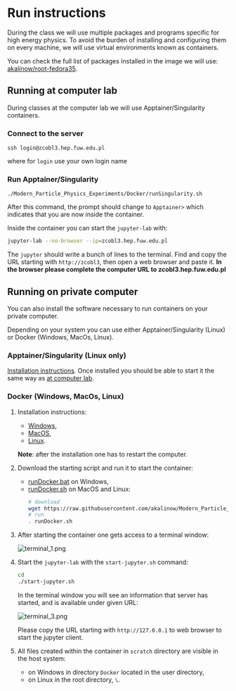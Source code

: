 # Run instructions

During the class we will use multiple packages and programs specific for high energy physics. To avoid the burden of installing and configuring them on every machine, we will use virtual environments known as containers. 

You can check the full list of packages installed in the image we will use: [akalinow/root-fedora35](https://hub.docker.com/r/akalinow/root-fedora35).

## Running at computer lab

During classes at the computer lab we will use Apptainer/Singularity containers. 

### Connect to the server 

```
ssh login@zcobl3.hep.fuw.edu.pl
```

where for `login` use your own login name

### Run Apptainer/Singularity

```
./Modern_Particle_Physics_Experiments/Docker/runSingularity.sh
```

After this command, the prompt should change to `Apptainer>` which indicates that you are now inside the container.

Inside the container you can start the `jupyter-lab` with:

``` sh
jupyter-lab --no-browser --ip=zcobl3.hep.fuw.edu.pl
```

The `jupyter` should write a bunch of lines to the terminal. Find and copy the URL starting with `http://zcobl3`, then open a web browser and paste it.
**In the browser please complete the computer URL to zcobl3.hep.fuw.edu.pl**

## Running on private computer

You can also install the software necessary to run containers on your private computer.

Depending on your system you can use either Apptainer/Singularity (Linux) or Docker (Windows, MacOs, Linux).

### Apptainer/Singularity (Linux only)

[Installation instructions](https://apptainer.org/user-docs/master/quick_start.html). Once installed you should be able to start it the same way as [at computer lab](#run-apptainersingularity).

### Docker (Windows, MacOs, Linux)

1. Installation instructions:

    - [Windows](https://docs.docker.com/docker-for-windows/),
    - [MacOS](https://docs.docker.com/docker-for-mac/install/),
    - [Linux](https://docs.docker.com/install/linux/docker-ce/fedora/).
    
    **Note**: after the installation one has to restart the computer.

2. Download the starting script and run it to start the container:
    - [runDocker.bat](runDocker.bat) on Windows,
    - [runDocker.sh](runDocker.sh) on MacOS and Linux:
        ```sh
        # download
        wget https://raw.githubusercontent.com/akalinow/Modern_Particle_Physics_Experiments/2021_2022/Docker/runDocker.sh
        # run
        . runDocker.sh
        ```

3. After starting the container one gets access to a terminal window:

    ![terminal_1.png](terminal_1.png)

4. Start the `jupyter-lab` with the `start-jupyter.sh` command:

    ```sh
    cd
    ./start-jupyter.sh
    ```

    In the terminal window you will see an information that server has started, and is available under given URL:

    ![terminal_3.png](terminal_3.png)

    Please copy the URL starting with `http://127.0.0.1` to web browser to start the jupyter client.

5. All files created within the container in `scratch` directory are visible in the host system:
    - on Windows in directory `Docker` located in the user directory,
    - on Linux in the root directory, `\`.

